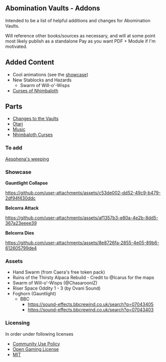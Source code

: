 ## Abomination Vaults - Addons
Intended to be a list of helpful additions and changes for Abomination Vaults.

Will reference other books/sources as necessary, and will at some point most likely publish as a standalone Pay as you want PDF + Module if I'm motivated.

## Added Content
- Cool animations (see the [showcase](#showcase))
- New Stablocks and Hazards
  - Swarm of Will-o'-Wisps
- [Curses of Nhimbaloth](/NHIM_CURSE.MD)


## Parts
- [Changes to the Vaults](/VAULTS.MD)
- [Otari](/OTARI.MD)
- [Music](/MUSIC.MD)
- [Nhimbaloth Curses](/NHIM_CURSE.MD)

### To add
[Aesphena's weeping](https://discord.com/channels/880968862240239708/891395262810034176/1306506242553810944)

### Showcase
**Gauntlight Collapse**

https://github.com/user-attachments/assets/c53de002-dd52-49c9-b479-2df94f430ddc

**Belcorra Attack**

https://github.com/user-attachments/assets/af1357b3-e80a-4e2b-8dd5-367a23eeee39

**Belcorra Dies**

https://github.com/user-attachments/assets/8e8726fa-2855-4e05-89b6-612605799de4

### Assets
- Hand Swarm (from Caera's free token pack)
- Ruins of the Thirsty Alpaca Rebuild - Credit to @Icarus for the maps
- Swarm of Will-o'-Wisps (@ChasarooniZ)
- Riser Space Oddity 1 - 3 (by Ovani Sound)
- Foghorn (Gauntlight)
  - BBC
    - https://sound-effects.bbcrewind.co.uk/search?q=07043405
    - https://sound-effects.bbcrewind.co.uk/search?q=07043403

###  Licensing
In order under following licenses
- [Community Use Policy](/license/CUP.MD)
- [Open Gaming License](/license/OGL.MD)
- [MIT](/license/MIT.MD)

